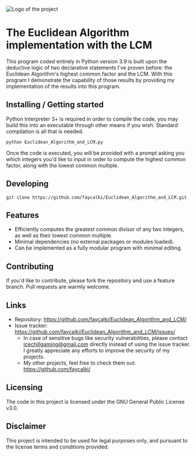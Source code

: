 ![Logo of the project](https://i.imgur.com/9B7DnGd.png)

# The Euclidean Algorithm implementation with the LCM

This program coded entirely in Python version 3.9 is built upon the deductive logic of two declarative statements I've proven before: the Euclidean Algorithm's highest common factor and the LCM. With this program I demonstrate the capability of those results by providing my implementation of the results into this program.

## Installing / Getting started

Python Interpreter 3+ is required in order to compile the code, you may build this into an executable through other means if you wish. Standard compilation is all that is needed.

```shell
python Euclidean_Algorithm_and_LCM.py
```

Once the code is executed, you will be provided with a prompt asking you which integers you'd like to input in order to compute the highest common factor, along with the lowest common multiple.

## Developing

```shell
git clone https://github.com/faycalki/Euclidean_Algorithm_and_LCM.git
```

## Features

* Efficiently computes the greatest common divisor of any two integers, as well as their lowest common multiple.
* Minimal dependencies (no external packages or modules loaded).
* Can be implemented as a fully modular program with minimal editing.

## Contributing

If you'd like to contribute, please fork the repository and use a feature
branch. Pull requests are warmly welcome.

## Links

- Repository: https://github.com/faycalki/Euclidean_Algorithm_and_LCM/
- Issue tracker: https://github.com/faycalki/Euclidean_Algorithm_and_LCM/issues/
  - In case of sensitive bugs like security vulnerabilities, please contact
    icechillgaming@gmail.com directly instead of using the issue tracker. I greatly appreciate any efforts to improve the security of my projects.
  - My other projects, feel free to check them out: https://github.com/faycalki/

## Licensing

The code in this project is licensed under the GNU General Public License v3.0.

## Disclaimer

This project is intended to be used for legal purposes only, and pursuant to the license terms and conditions provided.